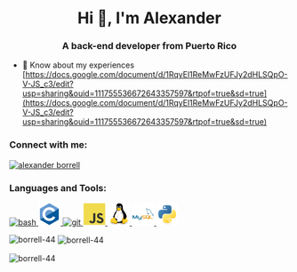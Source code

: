 <h1 align="center">Hi 👋, I'm Alexander</h1>
<h3 align="center">A back-end developer from Puerto Rico</h3>

- 📄 Know about my experiences [https://docs.google.com/document/d/1RqyEl1ReMwFzUFJy2dHLSQpO-V-JS_c3/edit?usp=sharing&ouid=111755536672643357597&rtpof=true&sd=true](https://docs.google.com/document/d/1RqyEl1ReMwFzUFJy2dHLSQpO-V-JS_c3/edit?usp=sharing&ouid=111755536672643357597&rtpof=true&sd=true)

<h3 align="left">Connect with me:</h3>
<p align="left">
<a href="https://linkedin.com/in/alexander borrell" target="blank"><img align="center" src="https://raw.githubusercontent.com/rahuldkjain/github-profile-readme-generator/master/src/images/icons/Social/linked-in-alt.svg" alt="alexander borrell" height="30" width="40" /></a>
</p>

<h3 align="left">Languages and Tools:</h3>
<p align="left"> <a href="https://www.gnu.org/software/bash/" target="_blank" rel="noreferrer"> <img src="https://www.vectorlogo.zone/logos/gnu_bash/gnu_bash-icon.svg" alt="bash" width="40" height="40"/> </a> <a href="https://www.cprogramming.com/" target="_blank" rel="noreferrer"> <img src="https://raw.githubusercontent.com/devicons/devicon/master/icons/c/c-original.svg" alt="c" width="40" height="40"/> </a> <a href="https://git-scm.com/" target="_blank" rel="noreferrer"> <img src="https://www.vectorlogo.zone/logos/git-scm/git-scm-icon.svg" alt="git" width="40" height="40"/> </a> <a href="https://developer.mozilla.org/en-US/docs/Web/JavaScript" target="_blank" rel="noreferrer"> <img src="https://raw.githubusercontent.com/devicons/devicon/master/icons/javascript/javascript-original.svg" alt="javascript" width="40" height="40"/> </a> <a href="https://www.linux.org/" target="_blank" rel="noreferrer"> <img src="https://raw.githubusercontent.com/devicons/devicon/master/icons/linux/linux-original.svg" alt="linux" width="40" height="40"/> </a> <a href="https://www.mysql.com/" target="_blank" rel="noreferrer"> <img src="https://raw.githubusercontent.com/devicons/devicon/master/icons/mysql/mysql-original-wordmark.svg" alt="mysql" width="40" height="40"/> </a> <a href="https://www.python.org" target="_blank" rel="noreferrer"> <img src="https://raw.githubusercontent.com/devicons/devicon/master/icons/python/python-original.svg" alt="python" width="40" height="40"/> </a> </p>

<p><img align="left" src="https://github-readme-stats.vercel.app/api/top-langs?username=borrell-44&show_icons=true&locale=en&layout=compact" alt="borrell-44" /></p>

<p>&nbsp;<img align="center" src="https://github-readme-stats.vercel.app/api?username=borrell-44&show_icons=true&locale=en" alt="borrell-44" /></p>

<p><img align="center" src="https://github-readme-streak-stats.herokuapp.com/?user=borrell-44&" alt="borrell-44" /></p>

